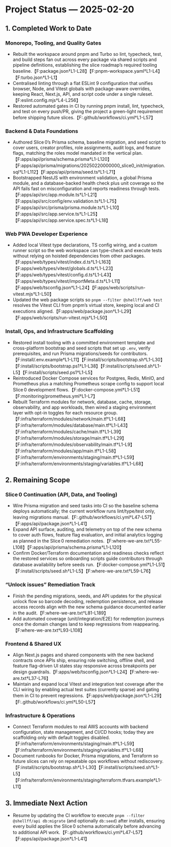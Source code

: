 # Project Status — 2025-02-20

## 1. Completed Work to Date
### Monorepo, Tooling, and Quality Gates
- Rebuilt the workspace around pnpm and Turbo so lint, typecheck, test, and build steps fan out across every package via shared scripts and pipeline definitions, establishing the slice roadmap’s required tooling baseline.【F:package.json†L1-L28】【F:pnpm-workspace.yaml†L1-L4】【F:turbo.json†L1-L1】
- Centralised linting through a flat ESLint 9 configuration that unifies browser, Node, and Vitest globals with package-aware overrides, keeping React, Next.js, API, and script code under a single ruleset.【F:eslint.config.mjs†L4-L256】
- Restored automated gates in CI by running pnpm install, lint, typecheck, and test on every push/PR, giving the project a green-light requirement before shipping future slices.【F:.github/workflows/ci.yml†L1-L57】
### Backend & Data Foundations
- Authored Slice 0’s Prisma schema, baseline migration, and seed script to cover users, creator profiles, role assignments, audit logs, and feature flags, matching the roles model mandated in the vertical plan.【F:apps/api/prisma/schema.prisma†L1-L120】【F:apps/api/prisma/migrations/20250220000000_slice0_init/migration.sql†L1-L112】【F:apps/api/prisma/seed.ts†L1-L71】
- Bootstrapped NestJS with environment validation, a global Prisma module, and a database-backed health check plus unit coverage so the API fails fast on misconfiguration and reports readiness through tests.【F:apps/api/src/app.module.ts†L1-L21】【F:apps/api/src/config/env.validation.ts†L1-L75】【F:apps/api/src/prisma/prisma.module.ts†L1-L10】【F:apps/api/src/app.service.ts†L1-L25】【F:apps/api/src/app.service.spec.ts†L1-L18】
### Web PWA Developer Experience
- Added local Vitest type declarations, TS config wiring, and a custom runner script so the web workspace can type-check and execute tests without relying on hoisted dependencies from other packages.【F:apps/web/types/vitest/index.d.ts†L1-L163】【F:apps/web/types/vitest/globals.d.ts†L1-L23】【F:apps/web/types/vitest/config.d.ts†L1-L43】【F:apps/web/types/vitest/importMeta.d.ts†L1-L11】【F:apps/web/tsconfig.json†L1-L24】【F:apps/web/scripts/run-vitest.mjs†L1-L50】
- Updated the web package scripts so `pnpm --filter @shellff/web test` resolves the Vitest CLI from pnpm’s virtual store, keeping local and CI executions aligned.【F:apps/web/package.json†L1-L29】【F:apps/web/scripts/run-vitest.mjs†L1-L50】
### Install, Ops, and Infrastructure Scaffolding
- Restored install tooling with a committed environment template and cross-platform bootstrap and seed scripts that set up `.env`, verify prerequisites, and run Prisma migrations/seeds for contributors.【F:install/.env.example†L1-L11】【F:install/scripts/bootstrap.sh†L1-L30】【F:install/scripts/bootstrap.ps1†L1-L38】【F:install/scripts/seed.sh†L1-L5】【F:install/scripts/seed.ps1†L1-L5】
- Reintroduced Docker Compose services for Postgres, Redis, MinIO, and Prometheus plus a matching Prometheus scrape config to support local Slice 0 development flows.【F:docker-compose.yml†L1-L51】【F:monitoring/prometheus.yml†L1-L7】
- Rebuilt Terraform modules for network, database, cache, storage, observability, and app workloads, then wired a staging environment layer with opt-in toggles for each resource group.【F:infra/terraform/modules/network/main.tf†L1-L68】【F:infra/terraform/modules/database/main.tf†L1-L43】【F:infra/terraform/modules/cache/main.tf†L1-L39】【F:infra/terraform/modules/storage/main.tf†L1-L29】【F:infra/terraform/modules/observability/main.tf†L1-L9】【F:infra/terraform/modules/app/main.tf†L1-L58】【F:infra/terraform/environments/staging/main.tf†L1-L59】【F:infra/terraform/environments/staging/variables.tf†L1-L68】
## 2. Remaining Scope
### Slice 0 Continuation (API, Data, and Tooling)
- Wire Prisma migration and seed tasks into CI so the baseline schema deploys automatically; the current workflow runs lint/type/test only, leaving migrations manual.【F:.github/workflows/ci.yml†L47-L57】【F:apps/api/package.json†L1-L41】
- Expand API surface, auditing, and telemetry on top of the new schema to cover auth flows, feature flag evaluation, and initial analytics logging as planned in the Slice 0 remediation notes.【F:where-we-are.txt†L55-L108】【F:apps/api/prisma/schema.prisma†L1-L120】
- Confirm Docker/Terraform documentation and readiness checks reflect the restored services so onboarding scripts guide contributors through database availability before seeds run.【F:docker-compose.yml†L1-L51】【F:install/scripts/seed.sh†L1-L5】【F:where-we-are.txt†L59-L76】
### “Unlock issues” Remediation Track
- Finish the pending migrations, seeds, and API updates for the physical unlock flow so barcode decoding, redemption persistence, and release access records align with the new schema guidance documented earlier in the audit.【F:where-we-are.txt†L81-L189】
- Add automated coverage (unit/integration/E2E) for redemption journeys once the domain changes land to keep regressions from reappearing.【F:where-we-are.txt†L93-L108】
### Frontend & Shared UX
- Align Next.js pages and shared components with the new backend contracts once APIs ship, ensuring role switching, offline shell, and feature flag-driven UI states stay responsive across breakpoints per design guardrails.【F:apps/web/tsconfig.json†L1-L24】【F:where-we-are.txt†L37-L76】
- Maintain and expand local Vitest and integration test coverage after the CLI wiring by enabling actual test suites (currently sparse) and gating them in CI to prevent regressions.【F:apps/web/package.json†L1-L29】【F:.github/workflows/ci.yml†L50-L57】
### Infrastructure & Operations
- Connect Terraform modules to real AWS accounts with backend configuration, state management, and CI/CD hooks; today they are scaffolding only with default toggles disabled.【F:infra/terraform/environments/staging/main.tf†L1-L59】【F:infra/terraform/environments/staging/variables.tf†L1-L68】
- Document runbooks for Docker, Prisma migrations, and Terraform so future slices can rely on repeatable ops workflows without rediscovery.【F:install/scripts/bootstrap.sh†L1-L30】【F:install/scripts/seed.sh†L1-L5】【F:infra/terraform/environments/staging/terraform.tfvars.example†L1-L11】
## 3. Immediate Next Action
- Resume by updating the CI workflow to execute `pnpm --filter @shellff/api db:migrate` (and optionally `db:seed`) after installs, ensuring every build applies the Slice 0 schema automatically before advancing to additional API work.【F:.github/workflows/ci.yml†L47-L57】【F:apps/api/package.json†L1-L41】